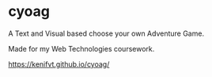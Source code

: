 # cyoag
A Text and Visual based choose your own Adventure Game.

Made for my Web Technologies coursework.

https://kenifvt.github.io/cyoag/

